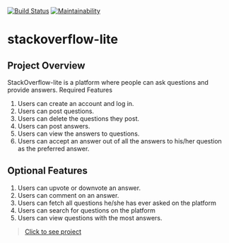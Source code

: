 [![Build Status](https://travis-ci.com/hacktivist123/stackoverflow-lite.svg?branch=dev)](https://travis-ci.com/hacktivist123/stackoverflow-lite)
[![Maintainability](https://api.codeclimate.com/v1/badges/94169839cefa250d865e/maintainability)](https://codeclimate.com/github/hacktivist123/stackoverflow-lite/maintainability)
# stackoverflow-lite

## Project Overview
StackOverflow-lite is a platform where people can ask questions and provide answers.
Required Features
1. Users can create an account and log in.
2. Users can post questions.
3. Users can delete the questions they post.
4. Users can post answers.
5. Users can view the answers to questions.
6. Users can accept an answer out of all the answers to his/her question as the preferred
answer.

## Optional Features
1. Users can upvote or downvote an answer.
2. Users can comment on an answer.
3. Users can fetch all questions he/she has ever asked on the platform
4. Users can search for questions on the platform
5. Users can view questions with the most answers.

> <a href="https://hacktivist123.github.io/stackoverflow-lite/ui/index.html"> Click to see project</a>
